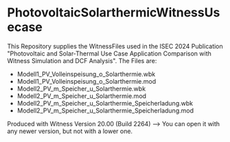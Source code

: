 # PhotovoltaicSolarthermicWitnessUsecase
This Repository supplies the WitnessFiles used in the ISEC 2024 Publication "Photovoltaic and Solar-Thermal Use Case Application
Comparison with Witness Simulation and DCF Analysis".
The Files are:
* Modell1_PV_Volleinspeisung_o_Solarthermie.wbk
* Modell1_PV_Volleinspeisung_o_Solarthermie.mod
* Modell2_PV_m_Speicher_u_Solarthermie.wbk
* Modell2_PV_m_Speicher_u_Solarthermie.mod
* Modell2_PV_m_Speicher_u_Solarthermie_Speicherladung.wbk
* Modell2_PV_m_Speicher_u_Solarthermie_Speicherladung.mod

Produced with Witness Version 20.00 (Build 2264) --> You can open it with any newer version, but not with a lower one.
